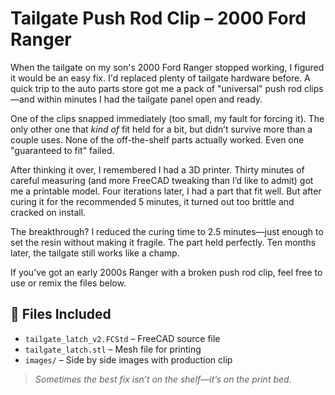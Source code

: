 # Tailgate Push Rod Clip – 2000 Ford Ranger

When the tailgate on my son's 2000 Ford Ranger stopped working, I figured it would be an easy fix. I'd replaced plenty of tailgate hardware before. A quick trip to the auto parts store got me a pack of "universal" push rod clips—and within minutes I had the tailgate panel open and ready.

One of the clips snapped immediately (too small, my fault for forcing it). The only other one that *kind of* fit held for a bit, but didn’t survive more than a couple uses. None of the off-the-shelf parts actually worked. Even one "guaranteed to fit" failed.

After thinking it over, I remembered I had a 3D printer. Thirty minutes of careful measuring (and more FreeCAD tweaking than I’d like to admit) got me a printable model. Four iterations later, I had a part that fit well. But after curing it for the recommended 5 minutes, it turned out too brittle and cracked on install.

The breakthrough? I reduced the curing time to 2.5 minutes—just enough to set the resin without making it fragile. The part held perfectly. Ten months later, the tailgate still works like a champ.

If you’ve got an early 2000s Ranger with a broken push rod clip, feel free to use or remix the files below.

## 📁 Files Included

- `tailgate_latch_v2.FCStd` – FreeCAD source file  
- `tailgate_latch.stl` – Mesh file for printing  
- `images/` – Side by side images with production clip  

> *Sometimes the best fix isn’t on the shelf—it’s on the print bed.*

